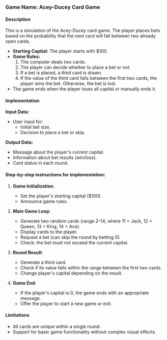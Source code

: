 ### Game Name: **Acey-Ducey Card Game**

#### Description
This is a simulation of the Acey-Ducey card game. The player places bets based on the probability that the next card will fall between two already open cards.

- **Starting Capital:** The player starts with $100.
- **Game Rules:**
  1. The computer deals two cards.
  2. The player can decide whether to place a bet or not.
  3. If a bet is placed, a third card is drawn.
  4. If the value of the third card falls between the first two cards, the player wins the bet. Otherwise, the bet is lost.
- The game ends when the player loses all capital or manually ends it.

#### Implementation

**Input Data:**
- User input for:
  - Initial bet size.
  - Decision to place a bet or skip.

**Output Data:**
- Message about the player's current capital.
- Information about bet results (win/loss).
- Card status in each round.

#### Step-by-step instructions for implementation:

1. **Game Initialization**:
   - Set the player's starting capital ($100).
   - Announce game rules.

2. **Main Game Loop**:
   - Generate two random cards (range 2–14, where 11 = Jack, 12 = Queen, 13 = King, 14 = Ace).
   - Display cards to the player.
   - Request a bet (can skip the round by betting 0).
   - Check: the bet must not exceed the current capital.

3. **Round Result**:
   - Generate a third card.
   - Check if its value falls within the range between the first two cards.
   - Change player's capital depending on the result.

4. **Game End**:
   - If the player's capital is 0, the game ends with an appropriate message.
   - Offer the player to start a new game or exit.

#### Limitations
- All cards are unique within a single round.
- Support for basic game functionality without complex visual effects.
